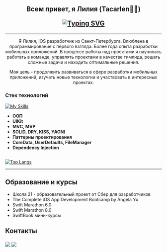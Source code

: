 <h2 align="center">Всем привет, я Лилия (Tacarlen👩‍💻)
  
<a href="https://git.io/typing-svg"><img src="https://readme-typing-svg.herokuapp.com?font=Fira+Code&size=25&pause=1000&color=05010C&center=true&vCenter=true&random=false&width=550&lines=%EF%A3%BF+iOS+%D1%80%D0%B0%D0%B7%D1%80%D0%B0%D0%B1%D0%BE%D1%82%D1%87%D0%B8%D0%BA" alt="Typing SVG" /></a> </h2>

---
<p align="center">
Я Лилия, IOS разработчик из Санкт-Петербурга.
Влюблена в программирование с первого взгляда.
Более года опыта разработки мобильных приложений. 
В процессе работы над проектами я научилась работать в команде, управлять проектами в качестве тимлида, решать сложные задачи и находить оптимальные решения. </p>

<p  align="center"> Моя цель - продолжить развиваться в сфере разработки мобильных приложений, изучать новые технологии и участвовать в интересных проектах. 
</p>

### Стек технологий

[![My Skills](https://skillicons.dev/icons?i=c,cpp,dart,flutter,swift,git)](https://skillicons.dev)

* **ООП**
* **UIKit**
* **MVC, MVP**
* **SOLID, DRY, KISS, YAGNI**
* **Паттерны проектирования**
* **CoreData, UserDefaults, FileManager**
* **Dependency Injection**

##
[![Top Langs](https://github-readme-stats.vercel.app/api/top-langs/?username=liilkaz&langs_count=3&layout=compact)](https://github.com/anuraghazra/github-readme-stats)

---

## Образование и курсы
* Школа 21 - образовательный проект от Сбер для разработчиков
* The Complete iOS App Development Bootcamp by Angela Yu
* Swift Marathon 6.0
* Swift Marathon 8.0
* SwiftBook мини-курсы

<h2>Контакты<br>

  <h3>
 <a href="https://t.me/feodotova"><img src="https://img.shields.io/badge/Telegram-2CA5E0?style=for-the-badge&logo=telegram&logoColor=white"/></a>
 <a href="https://www.linkedin.com/in/tacarlen/"><img src="https://img.shields.io/badge/linkedin-%230077B5.svg?style=for-the-badge&logo=linkedin&logoColor=white"/></a>
